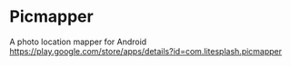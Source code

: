 # Picmapper

A photo location mapper for Android  
https://play.google.com/store/apps/details?id=com.litesplash.picmapper
